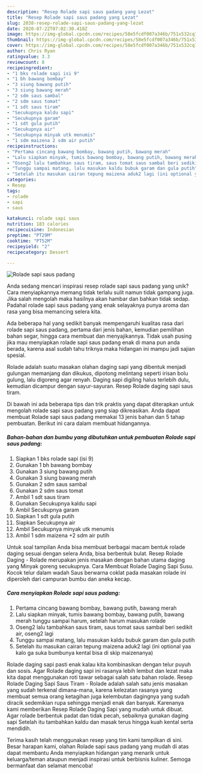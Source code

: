 ```yaml
---
description: "Resep Rolade sapi saus padang yang Lezat"
title: "Resep Rolade sapi saus padang yang Lezat"
slug: 2038-resep-rolade-sapi-saus-padang-yang-lezat
date: 2020-07-22T07:02:30.418Z
image: https://img-global.cpcdn.com/recipes/58e5fcdf007a346b/751x532cq70/rolade-sapi-saus-padang-foto-resep-utama.jpg
thumbnail: https://img-global.cpcdn.com/recipes/58e5fcdf007a346b/751x532cq70/rolade-sapi-saus-padang-foto-resep-utama.jpg
cover: https://img-global.cpcdn.com/recipes/58e5fcdf007a346b/751x532cq70/rolade-sapi-saus-padang-foto-resep-utama.jpg
author: Chris Ryan
ratingvalue: 3.3
reviewcount: 8
recipeingredient:
- "1 bks rolade sapi isi 9"
- "1 bh bawang bombay"
- "3 siung bawang putih"
- "3 siung bawang merah"
- "2 sdm saus sambal"
- "2 sdm saus tomat"
- "1 sdt saus tiram"
- "Secukupnya kaldu sapi"
- "Secukupnya garam"
- "1 sdt gula putih"
- "Secukupnya air"
- "Secukupnya minyak utk menumis"
- "1 sdm maizena 2 sdm air putih"
recipeinstructions:
- "Pertama cincang bawang bombay, bawang putih, bawang merah"
- "Lalu siapkan minyak, tumis bawang bombay, bawang putih, bawang merah tunggu sampai harum, setelah harum masukan rolade"
- "Oseng2 lalu tambahkan saus tiram, saus tomat saus sambal beri sedikit air, oseng2 lagi"
- "Tunggu sampai matang, lalu masukan kaldu bubuk garam dan gula putih"
- "Setelah itu masukan cairan tepung maizena aduk2 lagi (ini optional yaa kalo ga suka bumbunya kental bisa di skip maizenanya)"
categories:
- Resep
tags:
- rolade
- sapi
- saus

katakunci: rolade sapi saus 
nutrition: 183 calories
recipecuisine: Indonesian
preptime: "PT29M"
cooktime: "PT52M"
recipeyield: "2"
recipecategory: Dessert

---
```



![Rolade sapi saus padang](https://img-global.cpcdn.com/recipes/58e5fcdf007a346b/751x532cq70/rolade-sapi-saus-padang-foto-resep-utama.jpg)

Anda sedang mencari inspirasi resep rolade sapi saus padang yang unik? Cara menyiapkannya memang tidak terlalu sulit namun tidak gampang juga. Jika salah mengolah maka hasilnya akan hambar dan bahkan tidak sedap. Padahal rolade sapi saus padang yang enak selayaknya punya aroma dan rasa yang bisa memancing selera kita.

Ada beberapa hal yang sedikit banyak mempengaruhi kualitas rasa dari rolade sapi saus padang, pertama dari jenis bahan, kemudian pemilihan bahan segar, hingga cara membuat dan menyajikannya. Tidak usah pusing jika mau menyiapkan rolade sapi saus padang enak di mana pun anda berada, karena asal sudah tahu triknya maka hidangan ini mampu jadi sajian spesial.

Rolade adalah suatu masakan olahan daging sapi yang dibentuk menjadi gulungan memanjang dan dikukus, dipotong melintang seperti irisan bolu gulung, lalu digoreng agar renyah. Daging sapi digiling halus terlebih dulu, kemudian dicampur dengan sayur-sayuran. Resep Rolade daging sapi saus tiram.


Di bawah ini ada beberapa tips dan trik praktis yang dapat diterapkan untuk mengolah rolade sapi saus padang yang siap dikreasikan. Anda dapat membuat Rolade sapi saus padang memakai 13 jenis bahan dan 5 tahap pembuatan. Berikut ini cara dalam membuat hidangannya.

<!--inarticleads1-->

##### Bahan-bahan dan bumbu yang dibutuhkan untuk pembuatan Rolade sapi saus padang:

1. Siapkan 1 bks rolade sapi (isi 9)
1. Gunakan 1 bh bawang bombay
1. Gunakan 3 siung bawang putih
1. Gunakan 3 siung bawang merah
1. Gunakan 2 sdm saus sambal
1. Gunakan 2 sdm saus tomat
1. Ambil 1 sdt saus tiram
1. Gunakan Secukupnya kaldu sapi
1. Ambil Secukupnya garam
1. Siapkan 1 sdt gula putih
1. Siapkan Secukupnya air
1. Ambil Secukupnya minyak utk menumis
1. Ambil 1 sdm maizena +2 sdm air putih


Untuk soal tampilan Anda bisa membuat berbagai macam bentuk rolade daging sesuai dengan selera Anda, bisa berbentuk bulat. Resep Rolade Daging - Rolade merupakan jenis masakan dengan bahan utama daging yang Minyak goreng secukupnya. Cara Membuat Rolade Daging Sapi Susu. Kocok telur dalam wadah Saus berwarna coklat pada masakan rolade ini diperoleh dari campuran bumbu dan aneka kecap. 

<!--inarticleads2-->

##### Cara menyiapkan Rolade sapi saus padang:

1. Pertama cincang bawang bombay, bawang putih, bawang merah
1. Lalu siapkan minyak, tumis bawang bombay, bawang putih, bawang merah tunggu sampai harum, setelah harum masukan rolade
1. Oseng2 lalu tambahkan saus tiram, saus tomat saus sambal beri sedikit air, oseng2 lagi
1. Tunggu sampai matang, lalu masukan kaldu bubuk garam dan gula putih
1. Setelah itu masukan cairan tepung maizena aduk2 lagi (ini optional yaa kalo ga suka bumbunya kental bisa di skip maizenanya)


Rolade daging sapi pasti enak kalau kita kombinasikan dengan telur puyuh dan sosis. Agar Rolade daging sapi ini rasanya lebih lembut dan lezat maka kita dapat menggunakan roti tawar sebagai salah satu bahan rolade. Resep Rolade Daging Sapi Saus Tiram - Rolade adalah salah satu jenis masakan yang sudah terkenal dimana-mana, karena kelezatan rasanya yang membuat semua orang ketagihan juga kelembutan dagingnya yang sudah diracik sedemikian rupa sehingga menjadi enak dan banyak. Karenanya kami memberikan Resep Rolade Daging Sapi yang mudah untuk dibuat. Agar rolade berbentuk padat dan tidak pecah, sebaiknya gunakan daging sapi Setelah itu tambahkan kaldu dan masak terus hingga kuah kental serta mendidih. 

Terima kasih telah menggunakan resep yang tim kami tampilkan di sini. Besar harapan kami, olahan Rolade sapi saus padang yang mudah di atas dapat membantu Anda menyiapkan hidangan yang menarik untuk keluarga/teman ataupun menjadi inspirasi untuk berbisnis kuliner. Semoga bermanfaat dan selamat mencoba!

